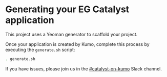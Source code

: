 # Generating your EG Catalyst application

This project uses a Yeoman generator to scaffold your project.

Once your application is created by Kumo, complete this process by executing the `generate.sh` script:

```bash
. generate.sh
```

If you have issues, please join us in the [#catalyst-on-kumo](https://expedia.slack.com/messages/CERL52MH7) Slack channel.